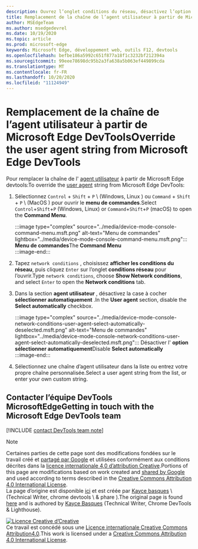 ```yaml
---
description: Ouvrez l’onglet conditions du réseau, désactivez l’option sélectionner automatiquement, puis choisissez dans la liste ou entrez une chaîne personnalisée.
title: Remplacement de la chaîne de l’agent utilisateur à partir de Microsoft Edge DevTools
author: MSEdgeTeam
ms.author: msedgedevrel
ms.date: 10/19/2020
ms.topic: article
ms.prod: microsoft-edge
keywords: Microsoft Edge, développement web, outils F12, devtools
ms.openlocfilehash: befbe186a5992c651f877a18f1c3232bf212394a
ms.sourcegitcommit: 99eee78698dc95b2a3fa638a5b063ef449899cda
ms.translationtype: MT
ms.contentlocale: fr-FR
ms.lasthandoff: 10/20/2020
ms.locfileid: "11124949"
---
```

<!-- Copyright Kayce Basques 

   Licensed under the Apache License, Version 2.0 (the "License");
   you may not use this file except in compliance with the License.
   You may obtain a copy of the License at

       https://www.apache.org/licenses/LICENSE-2.0

   Unless required by applicable law or agreed to in writing, software
   distributed under the License is distributed on an "AS IS" BASIS,
   WITHOUT WARRANTIES OR CONDITIONS OF ANY KIND, either express or implied.
   See the License for the specific language governing permissions and
   limitations under the License.  -->

# <span data-ttu-id="f2a86-104">Remplacement de la chaîne de l’agent utilisateur à partir de Microsoft Edge DevTools</span><span class="sxs-lookup"><span data-stu-id="f2a86-104">Override the user agent string from Microsoft Edge DevTools</span></span>  

<span data-ttu-id="f2a86-105">Pour remplacer la chaîne de l' [agent utilisateur][MDNUserAgent] à partir de Microsoft Edge devtools:</span><span class="sxs-lookup"><span data-stu-id="f2a86-105">To override the [user agent][MDNUserAgent] string from Microsoft Edge DevTools:</span></span>  

1.  <span data-ttu-id="f2a86-106">Sélectionnez `Control` + `Shift` + `P` \ (Windows, Linux \) ou `Command` + `Shift` + `P` \ (MacOS \) pour ouvrir le **menu de commandes**.</span><span class="sxs-lookup"><span data-stu-id="f2a86-106">Select `Control`+`Shift`+`P` \(Windows, Linux\) or `Command`+`Shift`+`P` \(macOS\) to open the **Command Menu**.</span></span>  
    
    :::image type="complex" source="../media/device-mode-console-command-menu.msft.png" alt-text="Menu de commandes" lightbox="../media/device-mode-console-command-menu.msft.png":::
       <span data-ttu-id="f2a86-108">**Menu de commandes**</span><span class="sxs-lookup"><span data-stu-id="f2a86-108">The **Command Menu**</span></span>  
    :::image-end:::  
    
1.  <span data-ttu-id="f2a86-109">Tapez `network conditions` , choisissez **afficher les conditions du réseau**, puis cliquez `Enter` sur l’onglet **conditions réseau** pour l’ouvrir.</span><span class="sxs-lookup"><span data-stu-id="f2a86-109">Type `network conditions`, choose **Show Network conditions**, and select `Enter` to open the **Network conditions** tab.</span></span>  
1.  <span data-ttu-id="f2a86-110">Dans la section **agent utilisateur** , désactivez la case à cocher **sélectionner automatiquement** .</span><span class="sxs-lookup"><span data-stu-id="f2a86-110">In the **User agent** section, disable the **Select automatically** checkbox.</span></span>  
    
    :::image type="complex" source="../media/device-mode-console-network-conditions-user-agent-select-automatically-deselected.msft.png" alt-text="Menu de commandes" lightbox="../media/device-mode-console-network-conditions-user-agent-select-automatically-deselected.msft.png":::
       <span data-ttu-id="f2a86-112">Désactiver l' **option sélectionner automatiquement**</span><span class="sxs-lookup"><span data-stu-id="f2a86-112">Disable **Select automatically**</span></span>  
    :::image-end:::  
    
1.  <span data-ttu-id="f2a86-113">Sélectionnez une chaîne d’agent utilisateur dans la liste ou entrez votre propre chaîne personnalisée.</span><span class="sxs-lookup"><span data-stu-id="f2a86-113">Select a user agent string from the list, or enter your own custom string.</span></span>  
    
## <span data-ttu-id="f2a86-114">Contacter l’équipe DevTools MicrosoftEdge</span><span class="sxs-lookup"><span data-stu-id="f2a86-114">Getting in touch with the Microsoft Edge DevTools team</span></span>  

[!INCLUDE [contact DevTools team note](../includes/contact-devtools-team-note.md)]  

<!-- links -->  

[MDNUserAgent]: https://developer.mozilla.org/docs/Glossary/User_agent "Agent utilisateur | MDN"  

> [!NOTE]
> <span data-ttu-id="f2a86-116">Certaines parties de cette page sont des modifications fondées sur le travail créé et [partagé par Google][GoogleSitePolicies] et utilisées conformément aux conditions décrites dans la [licence internationale 4,0 d’attribution Creative][CCA4IL].</span><span class="sxs-lookup"><span data-stu-id="f2a86-116">Portions of this page are modifications based on work created and [shared by Google][GoogleSitePolicies] and used according to terms described in the [Creative Commons Attribution 4.0 International License][CCA4IL].</span></span>  
> <span data-ttu-id="f2a86-117">La page d’origine est disponible [ici](https://developers.google.com/web/tools/chrome-devtools/device-mode/override-user-agent) et est créée par [Kayce basques][KayceBasques] \ (Technical Writer, chrome devtools \ & phare \).</span><span class="sxs-lookup"><span data-stu-id="f2a86-117">The original page is found [here](https://developers.google.com/web/tools/chrome-devtools/device-mode/override-user-agent) and is authored by [Kayce Basques][KayceBasques] \(Technical Writer, Chrome DevTools \& Lighthouse\).</span></span>  

[![Licence Creative d’Creative][CCby4Image]][CCA4IL]  
<span data-ttu-id="f2a86-119">Ce travail est concédé sous une [Licence internationale Creative Commons Attribution4.0][CCA4IL].</span><span class="sxs-lookup"><span data-stu-id="f2a86-119">This work is licensed under a [Creative Commons Attribution 4.0 International License][CCA4IL].</span></span>  

[CCA4IL]: https://creativecommons.org/licenses/by/4.0  
[CCby4Image]: https://i.creativecommons.org/l/by/4.0/88x31.png  
[GoogleSitePolicies]: https://developers.google.com/terms/site-policies  
[KayceBasques]: https://developers.google.com/web/resources/contributors/kaycebasques  
